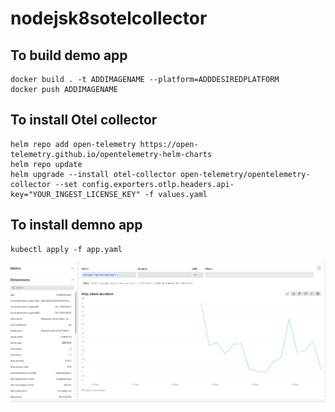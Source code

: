 # nodejsk8sotelcollector

## To build demo app

```
docker build . -t ADDIMAGENAME --platform=ADDDESIREDPLATFORM
docker push ADDIMAGENAME
```

## To install Otel collector

```
helm repo add open-telemetry https://open-telemetry.github.io/opentelemetry-helm-charts
helm repo update
helm upgrade --install otel-collector open-telemetry/opentelemetry-collector --set config.exporters.otlp.headers.api-key="YOUR_INGEST_LICENSE_KEY" -f values.yaml
```

## To install demno app
```
kubectl apply -f app.yaml
```

![Metrics](./screenshots/image1.png?raw=true)